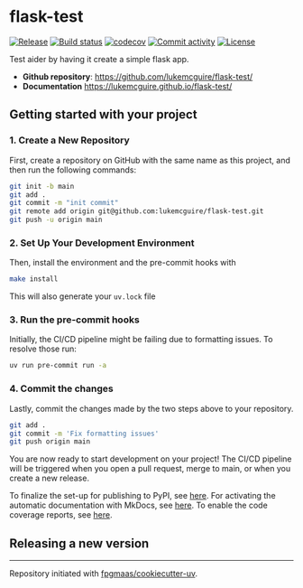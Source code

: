 # flask-test

[![Release](https://img.shields.io/github/v/release/lukemcguire/flask-test)](https://img.shields.io/github/v/release/lukemcguire/flask-test)
[![Build status](https://img.shields.io/github/actions/workflow/status/lukemcguire/flask-test/main.yml?branch=main)](https://github.com/lukemcguire/flask-test/actions/workflows/main.yml?query=branch%3Amain)
[![codecov](https://codecov.io/gh/lukemcguire/flask-test/branch/main/graph/badge.svg)](https://codecov.io/gh/lukemcguire/flask-test)
[![Commit activity](https://img.shields.io/github/commit-activity/m/lukemcguire/flask-test)](https://img.shields.io/github/commit-activity/m/lukemcguire/flask-test)
[![License](https://img.shields.io/github/license/lukemcguire/flask-test)](https://img.shields.io/github/license/lukemcguire/flask-test)

Test aider by having it create a simple flask app.

- **Github repository**: <https://github.com/lukemcguire/flask-test/>
- **Documentation** <https://lukemcguire.github.io/flask-test/>

## Getting started with your project

### 1. Create a New Repository

First, create a repository on GitHub with the same name as this project, and then run the following commands:

```bash
git init -b main
git add .
git commit -m "init commit"
git remote add origin git@github.com:lukemcguire/flask-test.git
git push -u origin main
```

### 2. Set Up Your Development Environment

Then, install the environment and the pre-commit hooks with

```bash
make install
```

This will also generate your `uv.lock` file

### 3. Run the pre-commit hooks

Initially, the CI/CD pipeline might be failing due to formatting issues. To resolve those run:

```bash
uv run pre-commit run -a
```

### 4. Commit the changes

Lastly, commit the changes made by the two steps above to your repository.

```bash
git add .
git commit -m 'Fix formatting issues'
git push origin main
```

You are now ready to start development on your project!
The CI/CD pipeline will be triggered when you open a pull request, merge to main, or when you create a new release.

To finalize the set-up for publishing to PyPI, see [here](https://fpgmaas.github.io/cookiecutter-uv/features/publishing/#set-up-for-pypi).
For activating the automatic documentation with MkDocs, see [here](https://fpgmaas.github.io/cookiecutter-uv/features/mkdocs/#enabling-the-documentation-on-github).
To enable the code coverage reports, see [here](https://fpgmaas.github.io/cookiecutter-uv/features/codecov/).

## Releasing a new version



---

Repository initiated with [fpgmaas/cookiecutter-uv](https://github.com/fpgmaas/cookiecutter-uv).

